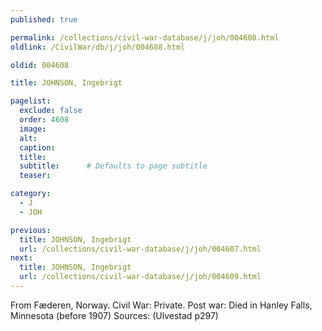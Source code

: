 ```yaml
---
published: true

permalink: /collections/civil-war-database/j/joh/004608.html
oldlink: /CivilWar/db/j/joh/004608.html

oldid: 004608

title: JOHNSON, Ingebrigt

pagelist:
  exclude: false
  order: 4608
  image: 
  alt:
  caption:
  title:
  subtitle:      # Defaults to page subtitle
  teaser:

category: 
  - J 
  - JOH

previous:
  title: JOHNSON, Ingebrigt
  url: /collections/civil-war-database/j/joh/004607.html  
next:
  title: JOHNSON, Ingebrigt
  url: /collections/civil-war-database/j/joh/004609.html   
---
```

From F&aelig;deren, Norway. Civil War: Private. Post war: Died in Hanley Falls, Minnesota (before 1907) Sources: (Ulvestad p297)